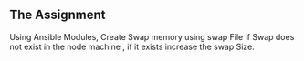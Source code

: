 ## The Assignment


Using Ansible Modules, Create Swap memory using swap File if Swap does not exist in the node machine , if it exists increase the swap Size.




